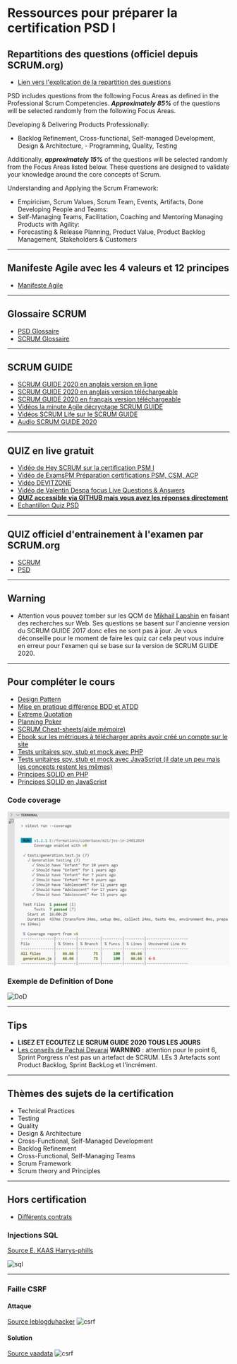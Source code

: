 # Ressources pour préparer la certification PSD I

## Repartitions des questions (officiel depuis SCRUM.org)

- [Lien vers l'explication de la repartition des questions](https://www.scrum.org/assessments/professional-scrum-developer-certification)


PSD includes questions from the following Focus Areas as defined in the Professional Scrum Competencies. ***Approximately 85%*** of the questions will be selected randomly from the following Focus Areas.

Developing & Delivering Products Professionally:
- Backlog Refinement, Cross-functional, Self-managed Development, Design & Architecture, - Programming, Quality, Testing

Additionally, ***approximately 15%*** of the questions will be selected randomly from the Focus Areas listed below. These questions are designed to validate your knowledge around the core concepts of Scrum.

Understanding and Applying the Scrum Framework:
- Empiricism, Scrum Values, Scrum Team, Events, Artifacts, Done
Developing People and Teams:
- Self-Managing Teams, Facilitation, Coaching and Mentoring
Managing Products with Agility:
- Forecasting & Release Planning, Product Value, Product Backlog Management, Stakeholders & Customers

---

## Manifeste Agile avec les 4 valeurs et 12 principes

- [Manifeste Agile](https://manifesteagile.fr/)

---

## Glossaire SCRUM

- [PSD Glossaire](https://www.scrum.org/resources/professional-scrum-developer-glossary)
- [SCRUM Glossaire](https://www.scrum.org/resources/scrum-glossary)

---

## SCRUM GUIDE

- [SCRUM GUIDE 2020 en anglais version en ligne](https://scrumguides.org/scrum-guide.html)
- [SCRUM GUIDE 2020 en anglais version téléchargeable](https://scrumguides.org/docs/scrumguide/v2020/2020-Scrum-Guide-US.pdf)
- [SCRUM GUIDE 2020 en français version téléchargeable](https://scrumguides.org/docs/scrumguide/v2020/2020-Scrum-Guide-French.pdf)
- [Vidéos la minute Agile décryptage SCRUM GUIDE](https://www.youtube.com/watch?v=53Me6CvtSKM&list=PL9Q_Ei1JWJ4f5VcugVY84ipKEOfsPvphG&index=1)
- [Vidéos SCRUM Life sur le SCRUM GUIDE](https://www.youtube.com/watch?v=hFmswldixSs)
- [Audio SCRUM GUIDE 2020](https://www.youtube.com/watch?v=G8jE3pGfGZE&pp=ugMICgJmchABGAE%3D)

---

## QUIZ en live gratuit

- [Vidéo de Hey SCRUM sur la certification PSM I](https://www.youtube.com/watch?v=pAQeEu-l8ZM)
- [Vidéo de ExamsPM Préparation certifications PSM, CSM, ACP](https://www.youtube.com/watch?v=rXANXh7HBOE)
- [Vidéo DEVITZONE](https://www.youtube.com/watch?v=cfZ782rpUFo&list=PLpRUUMt8tyHWe3gtnS1XYh2EfrCVCtf2N)
- [Vidéo de Valentin Despa focus Live Questions & Answers](https://www.youtube.com/watch?v=IhMX6loPi8Q)
- **[QUIZ accessible via GITHUB mais vous avez les réponses directement](https://github.com/Ditectrev/Professional-Scrum-Developer-I-PSD-I-Practice-Tests-Exams-Questions-Answers)**
- [Echantillon Quiz PSD](https://capeprojectmanagement.com/psd-sample/quiz_html5.html)

---

## QUIZ officiel d'entrainement à l'examen par SCRUM.org

- [SCRUM](https://www.scrum.org/open-assessments/scrum-open)
- [PSD](https://www.scrum.org/open-assessments/scrum-developer-open)

---

## Warning

- Attention vous pouvez tomber sur les QCM de [Mikhail Lapshin](https://mlapshin.com/index.php/scrum-quizzes/) en faisant des recherches sur Web. Ses questions se basent sur l'ancienne version du SCRUM GUIDE 2017 donc elles ne sont pas à jour. Je vous déconseille pour le moment de faire les quiz car cela peut vous induire en erreur pour l'examen qui se base sur la version de SCRUM GUIDE 2020.

---

## Pour compléter le cours

- [Design Pattern](https://refactoring.guru/fr/design-patterns)
- [Mise en pratique différence BDD et ATDD](https://www.youtube.com/watch?v=aebv1z80vSM)
- [Extreme Quotation](https://blog.myagilepartner.fr/index.php/2017/04/19/extreme-quotation/)
- [Planning Poker](https://www.atlassian.com/blog/platform/scrum-poker-for-agile-projects)
- [SCRUM Cheat-sheets(aide mémoire)](https://cheatography.com/vini-vivero/cheat-sheets/scrum/)
- [Ebook sur les métriques à télécharger après avoir créé un compte sur le site](https://www.coursehero.com/file/169115232/codacy-ebook-metricspdf/)
- [Tests unitaires spy, stub et mock avec PHP](https://grafikart.fr/tutoriels/phpunit-test-unit-308)
- [Tests unitaires spy, stub et mock avec JavaScript (il date un peu mais les concepts restent les mêmes)](https://www.youtube.com/watch?v=dF_zUg7uCpA)
- [Principes SOLID en PHP](https://www.digitalocean.com/community/conceptual-articles/s-o-l-i-d-the-first-five-principles-of-object-oriented-design)
- [Principes SOLID en JavaScript](https://www.freecodecamp.org/news/solid-principles-for-programming-and-software-design/)

### Code coverage

![cv](./img/coverage.png)

### Exemple de Definition of Done

![DoD](https://scrumorg-website-prod.s3.amazonaws.com/drupal/inline-images/Examnple.png)

---


## Tips

- **LISEZ ET ECOUTEZ LE SCRUM GUIDE 2020 TOUS LES JOURS**
- [Les conseils de Pachai Devaraj](https://pachai-devaraj.medium.com/professional-scrum-master-i-cheat-sheet-tips-8906d51d3426)
**WARNING** : attention pour le point 6, Sprint Porgress n'est pas un artefact de SCRUM. LEs 3 Artefacts sont Product Backlog, Sprint BackLog et l'incrément.

---

## Thèmes des sujets de la certification

- Technical Practices
- Testing
- Quality
- Design & Architecture
- Cross-Functional, Self-Managed Development
- Backlog Refinement
- Cross-Functional, Self-Managing Teams
- Scrum Framework
- Scrum theory and Principles

---

## Hors certification

- [Différents contrats](https://fr.linkedin.com/pulse/contrats-agiles-le-casse-tete-chinois-eric-le-guillou)

### Injections SQL

[Source E. KAAS Harrys-phills](https://fr.linkedin.com/pulse/comprendre-les-diff%C3%A9rents-types-de-sql-injection-et-vos-ecoucou-kaas)

![sql](https://media.licdn.com/dms/image/D4E12AQHnzJ21JYJ-Fg/article-cover_image-shrink_720_1280/0/1689675199945?e=2147483647&v=beta&t=peB2gXckkdQtft7D7rV8QoqgMHY6VYwhBFedGxwuO6E)

---

### Faille CSRF


#### Attaque

[Source leblogduhacker](https://www.leblogduhacker.fr/faille-csrf-explications-contre-mesures/)
![csrf](https://images.leblogduhacker.fr/2014/02/faille-csrf1.jpg)

#### Solution

[Source vaadata]()
![csrf](https://www.vaadata.com/blog/wp-content/uploads/2022/06/jeton-CSRF-1024x535.png)


